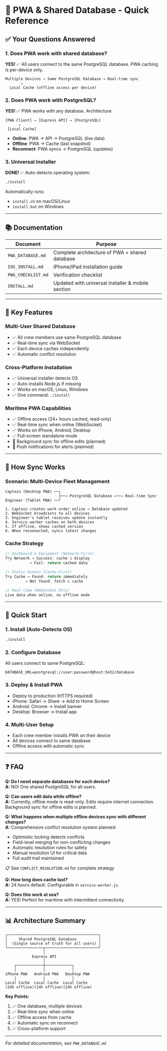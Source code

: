 # 📱 PWA & Shared Database - Quick Reference

## ✅ Your Questions Answered

### 1. **Does PWA work with shared database?**
**YES!** ✅ All users connect to the same PostgreSQL database. PWA caching is per-device only.

```
Multiple Devices → Same PostgreSQL Database → Real-time sync
       ↓
  Local Cache (offline access per device)
```

### 2. **Does PWA work with PostgreSQL?**
**YES!** ✅ PWA works with any database. Architecture:

```
[PWA Client] → [Express API] → [PostgreSQL]
      ↓
 [Local Cache]
```

- **Online**: PWA → API → PostgreSQL (live data)
- **Offline**: PWA → Cache (last snapshot)
- **Reconnect**: PWA syncs → PostgreSQL (updates)

### 3. **Universal Installer**
**DONE!** ✅ Auto-detects operating system:

```bash
./install
```

Automatically runs:
- `install.sh` on macOS/Linux
- `install.bat` on Windows

---

## 📚 Documentation

| Document | Purpose |
|----------|---------|
| `PWA_DATABASE.md` | Complete architecture of PWA + shared database |
| `IOS_INSTALL.md` | iPhone/iPad installation guide |
| `PWA_CHECKLIST.md` | Verification checklist |
| `INSTALL.md` | Updated with universal installer & mobile section |

---

## 🚀 Key Features

### Multi-User Shared Database
- ✅ All crew members use same PostgreSQL database
- ✅ Real-time sync via WebSocket
- ✅ Each device caches independently
- ✅ Automatic conflict resolution

### Cross-Platform Installation
- ✅ Universal installer detects OS
- ✅ Auto-installs Node.js if missing
- ✅ Works on macOS, Linux, Windows
- ✅ One command: `./install`

### Maritime PWA Capabilities  
- ✅ Offline access (24+ hours cached, read-only)
- ✅ Real-time sync when online (WebSocket)
- ✅ Works on iPhone, Android, Desktop
- ✅ Full-screen standalone mode
- 🚧 Background sync for offline edits (planned)
- 🚧 Push notifications for alerts (planned)

---

## 🔄 How Sync Works

### Scenario: Multi-Device Fleet Management

```
Captain (Desktop PWA) ──┐
                        ├──→ PostgreSQL Database ←──→ Real-time Sync
Engineer (Tablet PWA) ──┘

1. Captain creates work order online → Database updated
2. WebSocket broadcasts to all devices
3. Engineer's tablet receives update instantly
4. Service worker caches on both devices
5. If offline, shows cached version
6. When reconnected, syncs latest changes
```

### Cache Strategy

```javascript
// Dashboard & Equipment (Network-First)
Try Network → Success: cache & display
           → Fail: return cached data

// Static Assets (Cache-First)  
Try Cache → Found: return immediately
         → Not found: fetch & cache

// Real-time (WebSocket Only)
Live data when online, no offline mode
```

---

## 🔧 Quick Start

### 1. Install (Auto-Detects OS)
```bash
./install
```

### 2. Configure Database
All users connect to same PostgreSQL:
```env
DATABASE_URL=postgresql://user:password@host:5432/database
```

### 3. Deploy & Install PWA
- Deploy to production (HTTPS required)
- iPhone: Safari → Share → Add to Home Screen
- Android: Chrome → Install banner
- Desktop: Browser → Install app

### 4. Multi-User Setup
- Each crew member installs PWA on their device
- All devices connect to same database
- Offline access with automatic sync

---

## ❓ FAQ

**Q: Do I need separate databases for each device?**  
**A:** NO! One shared PostgreSQL for all users.

**Q: Can users edit data while offline?**  
**A:** Currently, offline mode is read-only. Edits require internet connection. Background sync for offline edits is planned.

**Q: What happens when multiple offline devices sync with different changes?**  
**A:** Comprehensive conflict resolution system planned:
- Optimistic locking detects conflicts
- Field-level merging for non-conflicting changes
- Automatic resolution rules for safety
- Manual resolution UI for critical data
- Full audit trail maintained

📋 See `CONFLICT_RESOLUTION.md` for complete strategy

**Q: How long does cache last?**  
**A:** 24 hours default. Configurable in `service-worker.js`.

**Q: Does this work at sea?**  
**A:** YES! Perfect for maritime with intermittent connectivity.

---

## 📊 Architecture Summary

```
┌─────────────────────────────────────────┐
│     Shared PostgreSQL Database          │
│  (Single source of truth for all users) │
└────────────────┬────────────────────────┘
                 │
            Express API
                 │
    ┌────────────┼────────────┐
    │            │            │
iPhone PWA   Android PWA   Desktop PWA
    │            │            │
Local Cache  Local Cache  Local Cache
(24h offline)(24h offline)(24h offline)
```

**Key Points:**
1. ✅ One database, multiple devices
2. ✅ Real-time sync when online
3. ✅ Offline access from cache
4. ✅ Automatic sync on reconnect
5. ✅ Cross-platform support

---

*For detailed documentation, see `PWA_DATABASE.md`*
